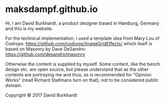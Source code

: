 # maksdampf.github.io

Hi, I am David Burkhardt, a product designer based in Hamburg, Germany and this is my website.

For the technical implementation, i used a template idea from Mary Lou of Codrops:
https://github.com/codrops/ImageGridEffects/
which itself is based on Masonry by Dave DeSandro:
https://github.com/desandro/masonry

Otherwise the content is supplied by myself. Some content, like the bench design etc. are open source, but please understand that as the other contents are portraying me and thus, as is recommended for "Opinion Works" (read Richard Stallmans turn on that), not to be considered public domain.

Copyright © 2017 David Burkhardt
